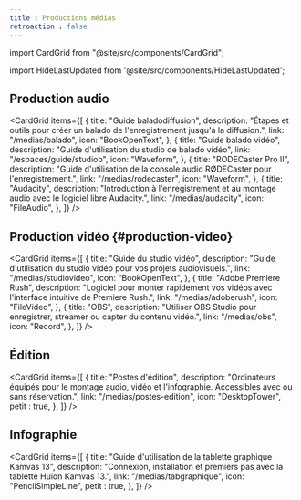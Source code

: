```yaml
---
title : Productions médias
retroaction : false
---
```


import CardGrid from "@site/src/components/CardGrid";

import HideLastUpdated from '@site/src/components/HideLastUpdated';

<HideLastUpdated/>

## Production audio

<CardGrid
  items={[
    {
      title: "Guide baladodiffusion",
      description: "Étapes et outils pour créer un balado de l'enregistrement jusqu'à la diffusion.",
      link: "/medias/balado",
      icon: "BookOpenText",
    },
    {
      title: "Guide balado vidéo",
      description: "Guide d'utilisation du studio de balado vidéo",
      link: "/espaces/guide/studiob",
      icon: "Waveform",
    },
    {
      title: "RODECaster Pro II",
      description: "Guide d'utilisation de la console audio RØDECaster pour l'enregistrement.",
      link: "/medias/rodecaster",
      icon: "Waveform",
    },
    {
      title: "Audacity",
      description: "Introduction à l'enregistrement et au montage audio avec le logiciel libre Audacity.",
      link: "/medias/audacity",
      icon: "FileAudio",
    },
  ]}
/>

## Production vidéo {#production-video}

<CardGrid
  items={[
    {
      title: "Guide du studio vidéo",
      description: "Guide d'utilisation du studio vidéo pour vos projets audiovisuels.",
      link: "/medias/studiovideo",
      icon: "BookOpenText",
    },
    {
      title: "Adobe Premiere Rush",
      description: "Logiciel pour monter rapidement vos vidéos avec l'interface intuitive de Premiere Rush.",
      link: "/medias/adoberush",
      icon: "FileVideo",
    },
    {
      title: "OBS",
      description: "Utiliser OBS Studio pour enregistrer, streamer ou capter du contenu vidéo.",
      link: "/medias/obs",
      icon: "Record",
    },
  ]}
/>

## Édition 

<CardGrid
  items={[
    {
      title: "Postes d'édition",
      description: "Ordinateurs équipés pour le montage audio, vidéo et l'infographie. Accessibles avec ou sans réservation.",
      link: "/medias/postes-edition",
      icon: "DesktopTower",
      petit : true,
    },
  ]}
/>

## Infographie

<CardGrid
  items={[
    {
      title: "Guide d'utilisation de la tablette graphique Kamvas 13",
      description: "Connexion, installation et premiers pas avec la tablette Huion Kamvas 13.",
      link: "/medias/tabgraphique",
      icon: "PencilSimpleLine",
      petit : true,
    },
  ]}
/>
